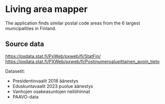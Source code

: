 # Living area mapper
The application finds similar postal code areas from the 6 largest municipalities in Finland.


## Source data
https://pxdata.stat.fi/PxWeb/pxweb/fi/StatFin/
https://pxdata.stat.fi/PXWeb/pxweb/fi/Postinumeroalueittainen_avoin_tieto

Datasetit:
- Presidentinvaalit 2018 äänestys
- Eduskuntavaalit 2023 puolue äänestys
- Vanhojen osakeasuntojen neliöhinnat
- PAAVO-data
